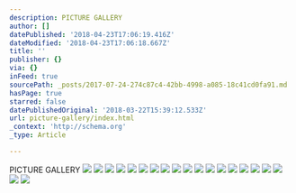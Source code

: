 ```yaml
---
description: PICTURE GALLERY
author: []
datePublished: '2018-04-23T17:06:19.416Z'
dateModified: '2018-04-23T17:06:18.667Z'
title: ''
publisher: {}
via: {}
inFeed: true
sourcePath: _posts/2017-07-24-274c87c4-42bb-4998-a085-18c41cd0fa91.md
hasPage: true
starred: false
datePublishedOriginal: '2018-03-22T15:39:12.533Z'
url: picture-gallery/index.html
_context: 'http://schema.org'
_type: Article

---
```

PICTURE GALLERY
![](https://the-grid-user-content.s3-us-west-2.amazonaws.com/ad89d387-1a11-4d86-9c65-1ce1df6d1993.jpg)
![](https://the-grid-user-content.s3-us-west-2.amazonaws.com/e069451b-0a1d-447a-a3c0-c78605f0cd28.jpg)
![](https://the-grid-user-content.s3-us-west-2.amazonaws.com/c94882f2-1710-4d92-b08a-8420fe70ad12.jpg)
![](https://the-grid-user-content.s3-us-west-2.amazonaws.com/8aeb4e1f-01c6-47db-8a56-3ad30c91d322.jpg)
![](https://the-grid-user-content.s3-us-west-2.amazonaws.com/c8aa5a69-7a93-48c0-9ecf-c9b5b1bbc5fc.jpg)
![](https://the-grid-user-content.s3-us-west-2.amazonaws.com/8451eda7-2771-47c2-86f9-ab69370d51ec.jpg)
![](https://the-grid-user-content.s3-us-west-2.amazonaws.com/b87f4471-6c26-4494-acc8-20d777d4d128.jpg)
![](https://the-grid-user-content.s3-us-west-2.amazonaws.com/b8326b2a-8c28-4ac4-8195-dfe39abc15e2.jpg)
![](https://the-grid-user-content.s3-us-west-2.amazonaws.com/cc0037c8-df33-42e6-84fc-da4735c072f9.jpg)
![](https://the-grid-user-content.s3-us-west-2.amazonaws.com/bef06754-8cfb-4a8f-9e85-994c1d7568f5.jpg)
![](https://the-grid-user-content.s3-us-west-2.amazonaws.com/88a32204-fa71-4242-b58b-884fc90643b3.jpg)
![](https://the-grid-user-content.s3-us-west-2.amazonaws.com/6f12791a-6db0-4ca5-ae87-c1fa894f6d98.jpg)
![](https://the-grid-user-content.s3-us-west-2.amazonaws.com/94b760c6-d8a9-4934-be3d-d5f2e43877b3.jpg)
![](https://the-grid-user-content.s3-us-west-2.amazonaws.com/84a0a88a-fb95-48d9-80d3-9435858cdd3b.jpg)
![](https://the-grid-user-content.s3-us-west-2.amazonaws.com/40801998-7359-4132-b5e5-ed8f3946de09.jpg)
![](https://imgflo.herokuapp.com/graph/2b2431f8e7ba7b0/fdf5985378f4dbd5ffc5010ed035ed45/croprotate.jpg?cropheight=1080&cropwidth=1033&degrees=0&input=https%3A%2F%2Fthe-grid-user-content.s3-us-west-2.amazonaws.com%2Fe1923b5f-b66c-4179-8ab4-70164691c270.jpg&x=25&y=0)
![](https://the-grid-user-content.s3-us-west-2.amazonaws.com/afd3d650-2d1b-4b69-b331-11c9d4f2f9f2.jpg)
![](https://the-grid-user-content.s3-us-west-2.amazonaws.com/b1ce8723-651b-4366-a71d-06622eaf7e51.jpg)
![](https://the-grid-user-content.s3-us-west-2.amazonaws.com/8ac0b293-6787-49df-84a6-f947db8b60a6.jpg)
![](https://imgflo.herokuapp.com/graph/2b2431f8e7ba7b0/b9f14a394becc0b37d89f1c5448dca74/croprotate.jpg?cropheight=1080&cropwidth=1030&degrees=0&input=https%3A%2F%2Fthe-grid-user-content.s3-us-west-2.amazonaws.com%2Fa04f4587-9864-4121-ba99-4ef443b4e8d6.jpg&x=26&y=0)